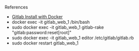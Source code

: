 

References

- [Gitlab Install with Docker](https://docs.gitlab.com/ee/install/docker.html)
- docker exec -it gitlab_web_1 /bin/bash 
- sudo docker exec -it gitlab_web_1 gitlab-rake "gitlab:password:reset[root]"
- sudo docker exec -it gitlab_web_1 editor /etc/gitlab/gitlab.rb
- sudo docker restart gitlab_web_1